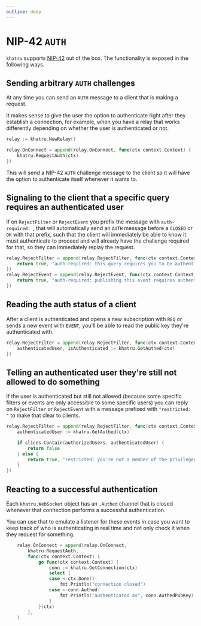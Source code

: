 ```yaml
---
outline: deep
---
```


# NIP-42 `AUTH`

`khatru` supports [NIP-42](https://nips.nostr.com/42) out of the box. The functionality is exposed in the following ways.

## Sending arbitrary `AUTH` challenges

At any time you can send an `AUTH` message to a client that is making a request.

It makes sense to give the user the option to authenticate right after they establish a connection, for example, when you have a relay that works differently depending on whether the user is authenticated or not.

```go
relay := khatru.NewRelay()

relay.OnConnect = append(relay.OnConnect, func(ctx context.Context) {
	khatru.RequestAuth(ctx)
})
```

This will send a NIP-42 `AUTH` challenge message to the client so it will have the option to authenticate itself whenever it wants to.

## Signaling to the client that a specific query requires an authenticated user

If on `RejectFilter` or `RejectEvent` you prefix the message with `auth-required: `, that will automatically send an `AUTH` message before a `CLOSED` or `OK` with that prefix, such that the client will immediately be able to know it must authenticate to proceed and will already have the challenge required for that, so they can immediately replay the request.

```go
relay.RejectFilter = append(relay.RejectFilter, func(ctx context.Context, filter nostr.Filter) (bool, string) {
	return true, "auth-required: this query requires you to be authenticated"
})
relay.RejectEvent = append(relay.RejectEvent, func(ctx context.Context, event *nostr.Event) (bool, string) {
	return true, "auth-required: publishing this event requires authentication"
})
```

## Reading the auth status of a client

After a client is authenticated and opens a new subscription with `REQ` or sends a new event with `EVENT`, you'll be able to read the public key they're authenticated with.

```go
relay.RejectFilter = append(relay.RejectFilter, func(ctx context.Context, filter nostr.Filter) (bool, string) {
	authenticatedUser, isAuthenticated := khatru.GetAuthed(ctx)
})
```

## Telling an authenticated user they're still not allowed to do something

If the user is authenticated but still not allowed (because some specific filters or events are only accessible to some specific users) you can reply on `RejectFilter` or `RejectEvent` with a message prefixed with `"restricted: "` to make that clear to clients.

```go
relay.RejectFilter = append(relay.RejectFilter, func(ctx context.Context, filter nostr.Filter) (bool, string) {
	authenticatedUser := khatru.GetAuthed(ctx)

	if slices.Contain(authorizedUsers, authenticatedUser) {
		return false
	} else {
		return true, "restricted: you're not a member of the privileged group that can read that stuff"
	}
})
```

## Reacting to a successful authentication

Each `khatru.WebSocket` object has an `.Authed` channel that is closed whenever that connection performs a successful authentication.

You can use that to emulate a listener for these events in case you want to keep track of who is authenticating in real time and not only check it when they request for something.

```go
	relay.OnConnect = append(relay.OnConnect,
		khatru.RequestAuth,
		func(ctx context.Context) {
			go func(ctx context.Context) {
				conn := khatru.GetConnection(ctx)
				select {
				case <-ctx.Done():
					fmt.Println("connection closed")
				case <-conn.Authed:
					fmt.Println("authenticated as", conn.AuthedPubKey)
				}
			}(ctx)
		},
	)
```
